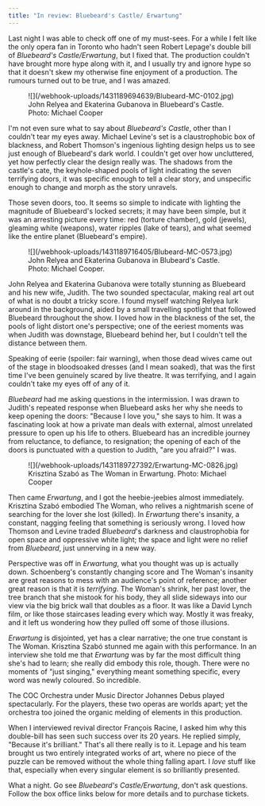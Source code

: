 ```yaml
---
title: "In review: Bluebeard's Castle/ Erwartung"
---
```


Last night I was able to check off one of my must-sees. For a while I felt like the only opera fan in Toronto who hadn't seen Robert Lepage's double bill of *Bluebeard's Castle/Erwartung*, but I fixed that. The production couldn't have brought more hype along with it, and I usually try and ignore hype so that it doesn't skew my otherwise fine enjoyment of a production. The rumours turned out to be true, and I was amazed.

<figure data-type="image">
![](/webhook-uploads/1431189694639/Blubeard-MC-0102.jpg)
<figcaption>John Relyea and Ekaterina Gubanova in Bluebeard's Castle. Photo: Michael Cooper</figcaption>
</figure>

I'm not even sure what to say about *Bluebeard's Castle*, other than I couldn't tear my eyes away. Michael Levine's set is a claustrophobic box of blackness, and Robert Thomson's ingenious lighting design helps us to see just enough of Bluebeard's dark world. I couldn't get over how uncluttered, yet how perfectly clear the design really was. The shadows from the castle's cate, the keyhole-shaped pools of light indicating the seven terrifying doors, it was specific enough to tell a clear story, and unspecific enough to change and morph as the story unravels.

Those seven doors, too. It seems so simple to indicate with lighting the magnitude of Bluebeard's locked secrets; it may have been simple, but it was an arresting picture every time: red (torture chamber), gold (jewels), gleaming white (weapons), water ripples (lake of tears), and what seemed like the entire planet (Bluebeard's empire). 

<figure data-type="image">
![](/webhook-uploads/1431189716405/Blubeard-MC-0573.jpg)
<figcaption>John Relyea and Ekaterina Gubanova in Blubeard's Castle. Photo: Michael Cooper.</figcaption>
</figure>

John Relyea and Ekaterina Gubanova were totally stunning as Bluebeard and his new wife, Judith. The two sounded spectacular, making real art out of what is no doubt a tricky score. I found myself watching Relyea lurk around in the background, aided by a small travelling spotlight that followed Bluebeard throughout the show. I loved how in the blackness of the set, the pools of light distort one's perspective; one of the eeriest moments was when Judith was downstage, Bluebeard behind her, but I couldn't tell the distance between them.

Speaking of eerie (spoiler: fair warning), when those dead wives came out of the stage in bloodsoaked dresses (and I mean soaked), that was the first time I've been genuinely scared by live theatre. It was terrifying, and I again couldn't take my eyes off of any of it.

*Bluebeard* had me asking questions in the intermission. I was drawn to Judith's repeated response when Bluebeard asks her why she needs to keep opening the doors: "Because I love you," she says to him. It was a fascinating look at how a private man deals with external, almost unrelated pressure to open up his life to others. Bluebeard has an incredible journey from reluctance, to defiance, to resignation; the opening of each of the doors is punctuated with a question to Judith, "are you afraid?" I was.

<figure data-type="image">
![](/webhook-uploads/1431189727392/Erwartung-MC-0826.jpg)
<figcaption>Krisztina Szabó as The Woman in Erwartung. Photo: Michael Cooper</figcaption>
</figure>

Then came *Erwartung*, and I got the heebie-jeebies almost immediately. Krisztina Szabó embodied The Woman, who relives a nightmarish scene of searching for the lover she lost (killed). In *Erwartung* there's insanity, a constant, nagging feeling that something is seriously wrong. I loved how Thomson and Levine traded *Bluebeard*'s darkness and claustrophobia for open space and oppressive white light; the space and light were no relief from *Bluebeard*, just unnerving in a new way. 

Perspective was off in *Erwartung*, what you thought was up is actually down. Schoenberg's constantly changing score and The Woman's insanity are great reasons to mess with an audience's point of reference; another great reason is that it is *terrifying*. The Woman's shrink, her past lover, the tree branch that she mistook for his body, they all slide sideways into our view via the big brick wall that doubles as a floor. It was like a David Lynch film, or like those staircases leading every which way. Mostly it was freaky, and it left us wondering how they pulled off some of those illusions. 

*Erwartung* is disjointed, yet has a clear narrative; the one true constant is The Woman. Krisztina Szabó stunned me again with this performance. In an interview she told me that *Erwartung* was by far the most difficult thing she's had to learn; she really did embody this role, though. There were no moments of "just singing," everything meant something specific, every word was newly coloured. So incredible.

The COC Orchestra under Music Director Johannes Debus played spectacularly. For the players, these two operas are worlds apart; yet the orchestra too joined the organic melding of elements in this production. 

When I interviewed revival director François Racine, I asked him why this double-bill has seen such success over its 20 years. He replied simply, "Because it's brilliant." That's all there really is to it. Lepage and his team brought us two entirely integrated works of art, where no piece of the puzzle can be removed without the whole thing falling apart. I *love* stuff like that, especially when every singular element is so brilliantly presented. 

What a night. Go see *Bluebeard's Castle/Erwartung*, don't ask questions. Follow the box office links below for more details and to purchase tickets.

